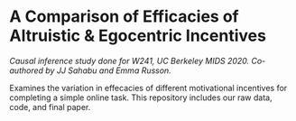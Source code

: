 # A Comparison of Efficacies of Altruistic & Egocentric Incentives
_Causal inference study done for W241, UC Berkeley MIDS 2020. Co-authored by JJ Sahabu and Emma Russon._

Examines the variation in effecacies of different motivational incentives for completing a simple online task. This repository includes our raw data, code, and final paper.
